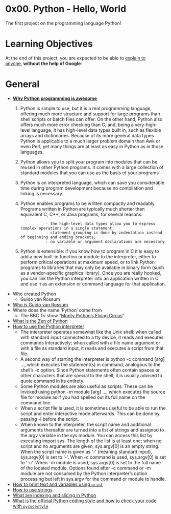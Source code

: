 # 0x00. Python - Hello, World
The first project on the programming language Python!

# **Learning Objectives**
At the end of this project, you are expected to be able to [explain to anyone](https://intranet.alxswe.com/rltoken/TYWTMEj3W1HhTHqMKu8kWA), **without the help of Google**:

# **General**

- **[Why Python programming is awesome](https://docs.python.org/3/tutorial/appetite.html)**
  1. Python is simple to use, but it is a real programming language, offering much more structure and support for large programs than shell scripts or batch files can offer. On the other hand, Python also offers much more error checking than C, and, being a very-high-level language, it has high-level data types built in, such as flexible arrays and dictionaries. Because of its more general data types Python is applicable to a much larger problem domain than Awk or even Perl, yet many things are at least as easy in Python as in those languages.
  2. Python allows you to split your program into modules that can be reused in other Python programs. It comes with a large collection of standard modules that you can use as the basis of your programs
  3. Python is an interpreted language, which can save you considerable time during program development because no compilation and linking is necessary.
  4. Python enables programs to be written compactly and readably. Programs written in Python are typically much shorter than equivalent C, C++, or Java programs, for several reasons:

  	 				- the high-level data types allow you to express complex operations in a single statement;
					- statement grouping is done by indentation instead of beginning and ending brackets;
					- no variable or argument declarations are necessary

  5. Python is extensible: if you know how to program in C it is easy to add a new built-in function or module to the interpreter, either to perform critical operations at maximum speed, or to link Python programs to libraries that may only be available in binary form (such as a vendor-specific graphics library). Once you are really hooked, you can link the Python interpreter into an application written in C and use it as an extension or command language for that application.
- Who created Python
  - Guido van Rossum
- [Who is Guido van Rossum](https://en.wikipedia.org/wiki/Guido_van_Rossum)
- Where does the name ‘Python’ come from
  - The BBC Tv show “[Monty Python’s Flying Circus](https://en.wikipedia.org/wiki/Monty_Python%27s_Flying_Circus)”
- [What is the Zen of Python](https://realpython.com/zen-of-python/)
- [How to use the Python interpreter](https://docs.python.org/3/tutorial/interpreter.html)
  - The interpreter operates somewhat like the Unix shell: when called with standard input connected to a tty device, it reads and executes commands interactively; when called with a file name argument or with a file as standard input, it reads and executes a script from that file.
  - A second way of starting the interpreter is python -c command [arg] ..., which executes the statement(s) in command, analogous to the shell’s -c option. Since Python statements often contain spaces or other characters that are special to the shell, it is usually advised to quote command in its entirety.
  - Some Python modules are also useful as scripts. These can be invoked using python -m module [arg] ..., which executes the source file for module as if you had spelled out its full name on the command line.
  - When a script file is used, it is sometimes useful to be able to run the script and enter interactive mode afterwards. This can be done by passing -i before the script.
  - When known to the interpreter, the script name and additional arguments thereafter are turned into a list of strings and assigned to the argv variable in the sys module. You can access this list by executing import sys. The length of the list is at least one; when no script and no arguments are given, sys.argv[0] is an empty string. When the script name is given as '-' (meaning standard input), sys.argv[0] is set to '-'. When -c command is used, sys.argv[0] is set to '-c'. When -m module is used, sys.argv[0] is set to the full name of the located module. Options found after -c command or -m module are not consumed by the Python interpreter’s option processing but left in sys.argv for the command or module to handle.
- [How to print text and variables using `print`](https://docs.python.org/3/tutorial/introduction.html#text)
- [How to use strings](https://realpython.com/python-f-strings/)
- [What are indexing and slicing in Python](https://docs.python.org/3/tutorial/introduction.html#text)
- [What is the official Python coding style and how to check your code with `pycodestyle`](https://pypi.org/project/pycodestyle/)